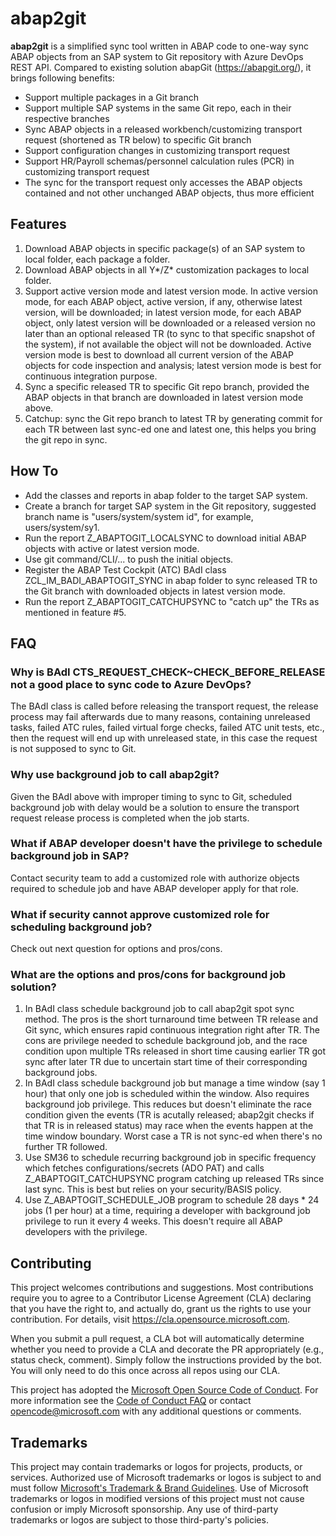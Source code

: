 # abap2git

**abap2git** is a simplified sync tool written in ABAP code to one-way sync ABAP objects from an SAP system to Git repository with Azure DevOps REST API. Compared to existing solution abapGit (https://abapgit.org/), it brings following benefits:
* Support multiple packages in a Git branch
* Support multiple SAP systems in the same Git repo, each in their respective branches
* Sync ABAP objects in a released workbench/customizing transport request (shortened as TR below) to specific Git branch
* Support configuration changes in customizing transport request
* Support HR/Payroll schemas/personnel calculation rules (PCR) in customizing transport request
* The sync for the transport request only accesses the ABAP objects contained and not other unchanged ABAP objects, thus more efficient

## Features
1. Download ABAP objects in specific package(s) of an SAP system to local folder, each package a folder.
2. Download ABAP objects in all Y*/Z* customization packages to local folder.
3. Support active version mode and latest version mode. In active version mode, for each ABAP object, active version, if any, otherwise latest version, will be downloaded; in latest version mode, for each ABAP object, only latest version will be downloaded or a released version no later than an optional released TR (to sync to that specific snapshot of the system), if not available the object will not be downloaded. Active version mode is best to download all current version of the ABAP objects for code inspection and analysis; latest version mode is best for continuous integration purpose.
4. Sync a specific released TR to specific Git repo branch, provided the ABAP objects in that branch are downloaded in latest version mode above.
5. Catchup: sync the Git repo branch to latest TR by generating commit for each TR between last sync-ed one and latest one, this helps you bring the git repo in sync.

## How To
* Add the classes and reports in abap folder to the target SAP system.
* Create a branch for target SAP system in the Git repository, suggested branch name is "users/system/system id", for example, users/system/sy1.
* Run the report Z_ABAPTOGIT_LOCALSYNC to download initial ABAP objects with active or latest version mode.
* Use git command/CLI/... to push the initial objects.
* Register the ABAP Test Cockpit (ATC) BAdI class ZCL_IM_BADI_ABAPTOGIT_SYNC in abap folder to sync released TR to the Git branch with downloaded objects in latest version mode.
* Run the report Z_ABAPTOGIT_CATCHUPSYNC to "catch up" the TRs as mentioned in feature #5.

## FAQ
### Why is BAdI CTS_REQUEST_CHECK~CHECK_BEFORE_RELEASE not a good place to sync code to Azure DevOps?
The BAdI class is called before releasing the transport request, the release process may fail afterwards due to many reasons, containing unreleased tasks, failed ATC rules, failed virtual forge checks, failed ATC unit tests, etc., then the request will end up with unreleased state, in this case the request is not supposed to sync to Git.

### Why use background job to call abap2git?
Given the BAdI above with improper timing to sync to Git, scheduled background job with delay would be a solution to ensure the transport request release process is completed when the job starts.

### What if ABAP developer doesn't have the privilege to schedule background job in SAP?
Contact security team to add a customized role with authorize objects required to schedule job and have ABAP developer apply for that role.

### What if security cannot approve customized role for scheduling background job?
Check out next question for options and pros/cons.

### What are the options and pros/cons for background job solution?
1. In BAdI class schedule background job to call abap2git spot sync method. The pros is the short turnaround time between TR release and Git sync, which ensures rapid continuous integration right after TR. The cons are privilege needed to schedule background job, and the race condition upon multiple TRs released in short time causing earlier TR got sync after later TR due to uncertain start time of their corresponding background jobs.
2. In BAdI class schedule background job but manage a time window (say 1 hour) that only one job is scheduled within the window. Also requires background job privilege. This reduces but doesn't eliminate the race condition given the events (TR is acutally released; abap2git checks if that TR is in released status) may race when the events happen at the time window boundary. Worst case a TR is not sync-ed when there's no further TR followed.
3. Use SM36 to schedule recurring background job in specific frequency which fetches configurations/secrets (ADO PAT) and calls Z_ABAPTOGIT_CATCHUPSYNC program catching up released TRs since last sync. This is best but relies on your security/BASIS policy.
4. Use Z_ABAPTOGIT_SCHEDULE_JOB program to schedule 28 days \* 24 jobs (1 per hour) at a time, requiring a developer with background job privilege to run it every 4 weeks. This doesn't require all ABAP developers with the privilege.

## Contributing

This project welcomes contributions and suggestions.  Most contributions require you to agree to a
Contributor License Agreement (CLA) declaring that you have the right to, and actually do, grant us
the rights to use your contribution. For details, visit https://cla.opensource.microsoft.com.

When you submit a pull request, a CLA bot will automatically determine whether you need to provide
a CLA and decorate the PR appropriately (e.g., status check, comment). Simply follow the instructions
provided by the bot. You will only need to do this once across all repos using our CLA.

This project has adopted the [Microsoft Open Source Code of Conduct](https://opensource.microsoft.com/codeofconduct/).
For more information see the [Code of Conduct FAQ](https://opensource.microsoft.com/codeofconduct/faq/) or
contact [opencode@microsoft.com](mailto:opencode@microsoft.com) with any additional questions or comments.

## Trademarks

This project may contain trademarks or logos for projects, products, or services. Authorized use of Microsoft 
trademarks or logos is subject to and must follow 
[Microsoft's Trademark & Brand Guidelines](https://www.microsoft.com/en-us/legal/intellectualproperty/trademarks/usage/general).
Use of Microsoft trademarks or logos in modified versions of this project must not cause confusion or imply Microsoft sponsorship.
Any use of third-party trademarks or logos are subject to those third-party's policies.
